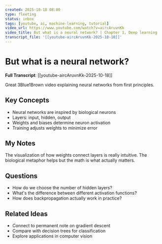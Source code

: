 ```yaml
---
created: 2025-10-18 08:00
type: fleeting
status: inbox
tags: [youtube, ai, machine-learning, tutorial]
video_url: https://www.youtube.com/watch?v=aircAruvnKk
video_title: But what is a neural network? | Chapter 1, Deep learning
transcript_file: '[[youtube-aircAruvnKk-2025-10-18]]'
---
```


# But what is a neural network?

**Full Transcript**: [[youtube-aircAruvnKk-2025-10-18]]


Great 3Blue1Brown video explaining neural networks from first principles.

## Key Concepts

- Neural networks are inspired by biological neurons
- Layers: input, hidden, output
- Weights and biases determine neuron activation
- Training adjusts weights to minimize error

## My Notes

The visualization of how weights connect layers is really intuitive. The biological metaphor helps but the math is what actually matters.

## Questions

- How do we choose the number of hidden layers?
- What's the difference between different activation functions?
- How does backpropagation actually work in practice?

## Related Ideas

- Connect to permanent note on gradient descent
- Compare with decision trees for classification
- Explore applications in computer vision
